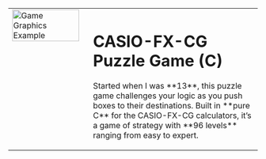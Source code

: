 <table style="border-collapse: collapse; width: 100%;">
  <tr>
    <!-- Image Cell -->
    <td style="width: 30%; vertical-align: top;">
      <img src="[https://www.opengameart.org/sites/default/files/styles/large/public/8-bit-sprites.png?itok=YOwIqkdr](https://www.cemetech.net/media/archives/screenshots/2023/12/ScreenShot2_fkBzBTJ.jpeg)" 
           alt="Game Graphics Example" 
           style="width: 100%; object-fit: fill;">
    </td>
    <!-- Text Cell -->
    <td style="vertical-align: top; padding-left: 20px;">
      <h1>CASIO-FX-CG Puzzle Game (C)</h1>
      <p>
        Started when I was **13**, this puzzle game challenges your logic as you push boxes to their destinations.  
        Built in **pure C** for the CASIO-FX-CG calculators, it’s a game of strategy with **96 levels** ranging from easy to expert.
      </p>
  </tr>
</table>
